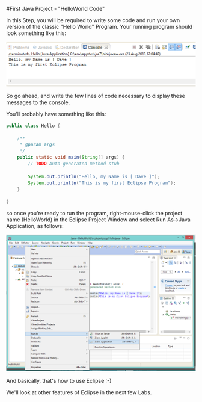 #First Java Project - "HelloWorld Code"

In this Step, you will be required to write some code and run your own version of the classic "Hello World" Program. Your running program should look something like this:

![](../img/lab01.png)

So go ahead, and write the few lines of code necessary to display these messages to the console.

You'll probably have something like this:

~~~java
public class Hello {

    /**
     * @param args
     */
    public static void main(String[] args) {
        // TODO Auto-generated method stub

        System.out.println("Hello, my Name is [ Dave ]");
        System.out.println("This is my first Eclipse Program");
    }

}
~~~

so once you're ready to run the program, right-mouse-click the project name (HelloWorld) in the Eclipse Project Window and select Run As->Java Application, as follows:

![](../img/runas.png)

And basically, that's how to use Eclipse :-)

We'll look at other features of Eclipse in the next few Labs.